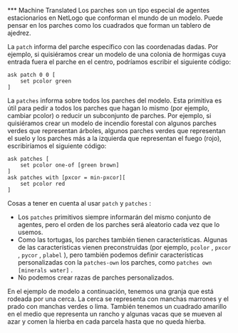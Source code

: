 ﻿*** Machine Translated
Los parches son un tipo especial de agentes estacionarios en NetLogo que conforman el mundo de un modelo. Puede pensar en los parches como los cuadrados que forman un tablero de ajedrez.

La `patch` informa del parche específico con las coordenadas dadas. Por ejemplo, si quisiéramos crear un modelo de una colonia de hormigas cuya entrada fuera el parche en el centro, podríamos escribir el siguiente código:



```
ask patch 0 0 [
	set pcolor green
]
```


La `patches` informa sobre todos los parches del modelo. Esta primitiva es útil para pedir a todos los parches que hagan lo mismo (por ejemplo, cambiar pcolor) o reducir un subconjunto de parches. Por ejemplo, si quisiéramos crear un modelo de incendio forestal con algunos parches verdes que representan árboles, algunos parches verdes que representan el suelo y los parches más a la izquierda que representan el fuego (rojo), escribiríamos el siguiente código:



```
ask patches [
	set pcolor one-of [green brown]
]
ask patches with [pxcor = min-pxcor][
	set pcolor red
]
```


Cosas a tener en cuenta al usar `patch` y `patches` :

- Los `patches` primitivos siempre informarán del mismo conjunto de agentes, pero el orden de los parches será aleatorio cada vez que lo usemos.
- Como las tortugas, los parches también tienen características. Algunas de las características vienen preconstruidas (por ejemplo, `pcolor` , `pxcor` , `pycor` , `plabel` ), pero también podemos definir características personalizadas con la `patches-own` los parches, como `patches own [minerals water]` .
- No podemos crear razas de parches personalizados.


En el ejemplo de modelo a continuación, tenemos una granja que está rodeada por una cerca. La cerca se representa con manchas marrones y el prado con manchas verdes o lima. También tenemos un cuadrado amarillo en el medio que representa un rancho y algunas vacas que se mueven al azar y comen la hierba en cada parcela hasta que no queda hierba.
